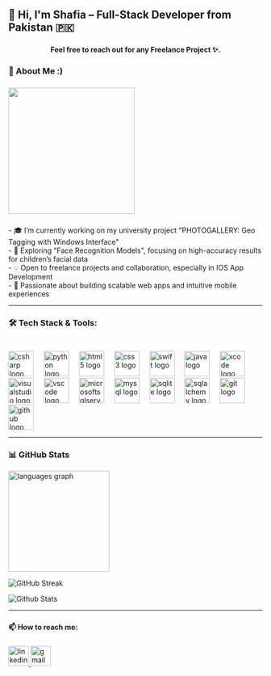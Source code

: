 ## 👋 Hi, I'm Shafia – Full-Stack Developer from Pakistan 🇵🇰


###

<h4 align="center">Feel free to reach out for any Freelance Project ✨.</h4>

###

### 💼 About Me :)

###

<div align="left">
  <img height="250" src="https://miro.medium.com/v2/resize:fit:1100/format:webp/0*K2WLMTExLyida7OR.gif"  />
</div>

###

<p align="left">- 🎓 I’m currently working on my university project "PHOTOGALLERY: Geo Tagging with Windows Interface"<br>- 🔭 Exploring "Face Recognition Models", focusing on high-accuracy results for children’s facial data<br>- 💡 Open to freelance projects and collaboration, especially in IOS App Development<br>- 🚀 Passionate about building scalable web apps and intuitive mobile experiences</p>

---

###

### 🛠️ Tech Stack & Tools:

###

<br clear="both">

<div align="left">
  <img src="https://cdn.jsdelivr.net/gh/devicons/devicon/icons/csharp/csharp-original.svg" height="50" alt="csharp logo"  />
  <img width="12" />
  <img src="https://cdn.jsdelivr.net/gh/devicons/devicon/icons/python/python-original.svg" height="50" alt="python logo"  />
  <img width="12" />
  <img src="https://cdn.jsdelivr.net/gh/devicons/devicon/icons/html5/html5-original.svg" height="50" alt="html5 logo"  />
  <img width="12" />
  <img src="https://cdn.jsdelivr.net/gh/devicons/devicon/icons/css3/css3-original.svg" height="50" alt="css3 logo"  />
  <img width="12" />
  <img src="https://cdn.jsdelivr.net/gh/devicons/devicon/icons/swift/swift-original.svg" height="50" alt="swift logo"  />
  <img width="12" />
  <img src="https://cdn.jsdelivr.net/gh/devicons/devicon/icons/java/java-original.svg" height="50" alt="java logo"  />
  <img width="12" />
  <img src="https://cdn.jsdelivr.net/gh/devicons/devicon/icons/xcode/xcode-original.svg" height="50" alt="xcode logo"  />
  <img width="12" />
  <img src="https://cdn.jsdelivr.net/gh/devicons/devicon/icons/visualstudio/visualstudio-plain.svg" height="50" alt="visualstudio logo"  />
  <img width="12" />
  <img src="https://cdn.jsdelivr.net/gh/devicons/devicon/icons/vscode/vscode-original.svg" height="50" alt="vscode logo"  />
  <img width="12" />
  <img src="https://cdn.jsdelivr.net/gh/devicons/devicon/icons/microsoftsqlserver/microsoftsqlserver-plain.svg" height="50" alt="microsoftsqlserver logo"  />
  <img width="12" />
  <img src="https://cdn.jsdelivr.net/gh/devicons/devicon/icons/mysql/mysql-original.svg" height="50" alt="mysql logo"  />
  <img width="12" />
  <img src="https://cdn.jsdelivr.net/gh/devicons/devicon/icons/sqlite/sqlite-original.svg" height="50" alt="sqlite logo"  />
  <img width="12" />
  <img src="https://cdn.jsdelivr.net/gh/devicons/devicon/icons/sqlalchemy/sqlalchemy-original.svg" height="50" alt="sqlalchemy logo"  />
  <img width="12" />
  <img src="https://cdn.jsdelivr.net/gh/devicons/devicon/icons/git/git-original.svg" height="50" alt="git logo"  />
  <img width="12" />
  <img src="https://cdn.jsdelivr.net/gh/devicons/devicon/icons/github/github-original.svg" height="50" alt="github logo"  />
</div>

---

### 📊 GitHub Stats

<div align="left">
  <img src="https://github-readme-stats.vercel.app/api/top-langs?username=shafiamanzoor762&locale=en&hide_title=false&layout=compact&card_width=320&langs_count=5&theme=aura&hide_border=false&order=2" height="200" alt="languages graph"  />
</div>

![GitHub Streak](https://github-readme-streak-stats.herokuapp.com/?user=shafiamanzoor762)

![Github Stats](http://github-profile-summary-cards.vercel.app/api/cards/profile-details?username=shafiamanzoor762&theme=aura)

---

###

<h4 align="left">📫 How to reach me:</h4>

###

<div align="left">
  <a href="https://www.linkedin.com/in/shafia-manzoor-0b9596272/" target="_blank">
    <img src="https://img.shields.io/static/v1?message=LinkedIn&logo=linkedin&label=&color=0077B5&logoColor=white&labelColor=&style=flat" height="40" alt="linkedin logo"  />
  </a>
  <a href="https://mail.google.com/mail/?view=cm&fs=1&to=shafiamanzoor762@gmail.com" target="_blank">
    <img src="https://img.shields.io/static/v1?message=Gmail&logo=gmail&label=&color=D14836&logoColor=white&labelColor=&style=flat" height="40" alt="gmail logo"  />
  </a>
</div>

###

